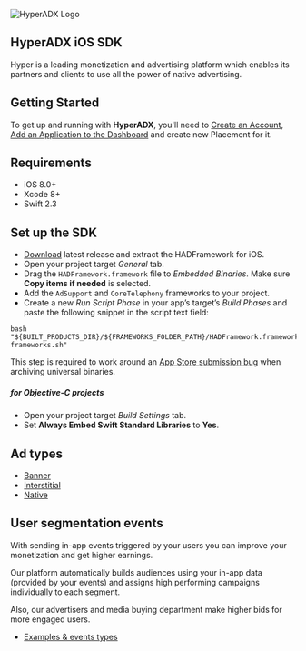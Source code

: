 ![HyperADX Logo](http://d2n7xvwjxl8766.cloudfront.net/assets/site/logo-e04518160888e1f8b3795f0ce01e1909.png)

## HyperADX iOS SDK

Hyper is a leading monetization and advertising platform which enables its partners and clients to use all the power of native advertising.

## Getting Started

To get up and running with **HyperADX**, you'll need to [Create an Account](http://hyperadx.com/publishers/sign_in), [Add an Application to the Dashboard](http://hyperadx.com/publishers/traffic_sources) and create new Placement for it.

## Requirements

* iOS 8.0+
* Xcode 8+
* Swift 2.3

## Set up the SDK

* [Download](https://github.com/hyperads/ios-sdk/releases/tag/v2.0.4) latest release and extract the HADFramework for iOS.
* Open your project target _General_ tab.
* Drag the `HADFramework.framework` file to _Embedded Binaries_. Make sure **Copy items if needed** is selected.
* Add the `AdSupport` and `CoreTelephony` frameworks to your project.
* Create a new _Run Script Phase_ in your app’s target’s _Build Phases_ and paste the following snippet in the script text field:
```
bash "${BUILT_PRODUCTS_DIR}/${FRAMEWORKS_FOLDER_PATH}/HADFramework.framework/strip-frameworks.sh"
```
This step is required to work around an [App Store submission bug](http://www.openradar.me/radar?id=6409498411401216) when archiving universal binaries.

##### for Objective-C projects

* Open your project target _Build Settings_ tab.
* Set **Always Embed Swift Standard Libraries** to **Yes**.


## Ad types

* [Banner](docs/_banner.md)
* [Interstitial](docs/_interstitial.md)
* [Native](docs/_native.md)

## User segmentation events

With sending in-app events triggered by your users you can improve your monetization and get higher earnings.

Our platform automatically builds audiences using your in-app data (provided by your events) and assigns high performing campaigns individually to each segment.

Also, our advertisers and media buying department make higher bids for more engaged users.

* [Examples & events types](docs/_segments.md)















